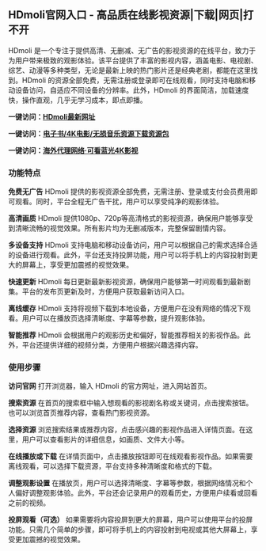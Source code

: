 <h2>HDmoli官网入口 - 高品质在线影视资源|下载|网页|打不开</h2>
<p>HDmoli 是一个专注于提供高清、无删减、无广告的影视资源的在线平台，致力于为用户带来极致的观影体验。该平台提供了丰富的影视内容，涵盖电影、电视剧、综艺、动漫等多种类型，无论是最新上映的热门影片还是经典老剧，都能在这里找到。HDmoli 的资源全部免费，无需注册或登录即可在线观看，同时支持电脑和移动设备访问，自适应不同设备的分辨率。此外，HDmoli 的界面简洁，加载速度快，操作直观，几乎无学习成本，即点即播。</p>
<p><strong>一键访问：</strong><a href="https://www.imi123.cn/sites/5856.html" target="_blank"><strong>HDmoli最新网址</strong></a></p>
<p><strong>一键访问：</strong><a href="https://wangpanziyuan.pages.dev/" target="_blank"><strong>电子书/4K电影/无损音乐资源下载资源包</strong></a></p>
<p><strong>一键访问：</strong><a href="http://ip.harmonylink.net/share/e82025" target="_blank"><strong>海外代理网络·可看蓝光4K影视</strong></a></p>
<h3><strong>功能特点</strong></h3>
<p><strong>免费无广告</strong> HDmoli 提供的影视资源全部免费，无需注册、登录或支付会员费用即可观看。同时，平台全程无广告干扰，用户可以享受纯净的观影体验。</p>
<p><strong>高清画质</strong> HDmoli 提供1080p、720p等高清格式的影视资源，确保用户能够享受到清晰流畅的视觉效果。所有影片均为无删减版本，完整保留剧情内容。</p>
<p><strong>多设备支持</strong> HDmoli 支持电脑和移动设备访问，用户可以根据自己的需求选择合适的设备进行观看。此外，平台还支持投屏功能，用户可以将手机上的内容投射到更大的屏幕上，享受更加震撼的视觉效果。</p>
<p><strong>快速更新</strong> HDmoli 每日更新最新影视资源，确保用户能够第一时间观看到最新剧集。平台的发布页更新及时，方便用户获取最新访问入口。</p>
<p><strong>离线缓存</strong> HDmoli 支持将视频下载到本地设备，方便用户在没有网络的情况下观看。用户可以在播放页选择清晰度、字幕等参数，提升观影体验。</p>
<p><strong>智能推荐</strong> HDmoli 会根据用户的观影历史和偏好，智能推荐相关的影视作品。此外，平台还提供详细的视频分类，方便用户根据兴趣选择内容。</p>
<h3><strong>使用步骤</strong></h3>
<p><strong>访问官网</strong> 打开浏览器，输入 HDmoli 的官方网址，进入网站首页。</p>
<p><strong>搜索资源</strong> 在首页的搜索框中输入想观看的影视剧名称或关键词，点击搜索按钮。也可以浏览首页推荐内容，查看热门影视资源。</p>
<p><strong>选择资源</strong> 浏览搜索结果或推荐内容，点击感兴趣的影视作品进入详情页面。在这里，用户可以查看影片的详细信息，如画质、文件大小等。</p>
<p><strong>在线播放或下载</strong> 在详情页面中，点击播放按钮即可在线观看影视作品。如果需要离线观看，可以选择下载资源，平台支持多种清晰度和格式的下载。</p>
<p><strong>调整观影设置</strong> 在播放页，用户可以选择清晰度、字幕等参数，根据网络情况和个人偏好调整观影体验。此外，平台还会记录用户的观看历史，方便用户续看或回看之前的视频。</p>
<p><strong>投屏观看（可选）</strong> 如果需要将内容投屏到更大的屏幕，用户可以使用平台的投屏功能。只需几个简单的步骤，即可将手机上的内容投射到电视或其他大屏幕上，享受更加震撼的视觉效果。</p>
